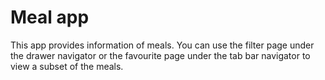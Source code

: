 # Meal app

This app provides information of meals. You can use the filter page under the drawer navigator or the favourite page under the tab bar navigator to view a subset of the meals.
